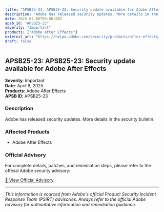 ```yaml
---
title: "APSB25-23: APSB25-23: Security update available for Adobe After Effects"
description: "Adobe has released security updates. More details in the security bulletin."
date: 2025-04-08T00:00:00Z
apsb_id: "APSB25-23"
severity: "Important"
products: ["Adobe After Effects"]
external_url: "https://helpx.adobe.com/security/products/after-effects/apsb25-23.html"
draft: false
---
```


## APSB25-23: APSB25-23: Security update available for Adobe After Effects

**Severity**: Important  
**Date**: April 8, 2025  
**Products**: Adobe After Effects  
**APSB ID**: APSB25-23

### Description

Adobe has released security updates. More details in the security bulletin.

### Affected Products

- Adobe After Effects


### Official Advisory

For complete details, patches, and remediation steps, please refer to the official Adobe security advisory:

[🔗 View Official Advisory](https://helpx.adobe.com/security/products/after-effects/apsb25-23.html)

---

*This information is sourced from Adobe's official Product Security Incident Response Team (PSIRT) advisories. Always refer to the official Adobe advisory for authoritative information and remediation guidance.*
